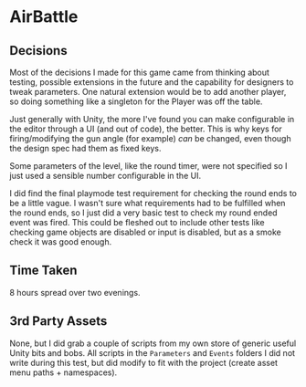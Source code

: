 
# AirBattle

## Decisions

Most of the decisions I made for this game came from thinking about testing, possible extensions in the future and the capability for designers to tweak parameters.  One natural extension would be to add another player, so doing something like a singleton for the Player was off the table.  

Just generally with Unity, the more I've found you can make configurable in the editor through a UI (and out of code), the better.  This is why keys for firing/modifying the gun angle (for example) *can* be changed, even though the design spec had them as fixed keys.

Some parameters of the level, like the round timer, were not specified so I just used a sensible number configurable in the UI.

I did find the final playmode test requirement for checking the round ends to be a little vague.  I wasn't sure what requirements had to be fulfilled when the round ends, so I just did a very basic test to check my round ended event was fired.  This could be fleshed out to include other tests like checking game objects are disabled or input is disabled, but as a smoke check it was good enough.


## Time Taken

8 hours spread over two evenings.


## 3rd Party Assets

None, but I did grab a couple of scripts from my own store of generic useful Unity bits and bobs.  All scripts in the `Parameters` and `Events` folders I did not write during this test, but did modify to fit with the project (create asset menu paths + namespaces).